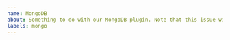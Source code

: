 ```yaml
---
name: MongoDB 
about: Something to do with our MongoDB plugin. Note that this issue will get transferred over to `lando/mongo`
labels: mongo
---
```

